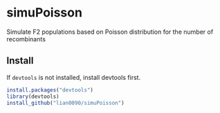 # simuPoisson
Simulate F2 populations based on Poisson distribution for the number of recombinants

## Install
If `devtools` is not installed, install devtools first. 

```R
install.packages("devtools")
library(devtools)
install_github("lian0090/simuPoisson")
```
